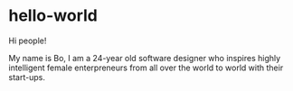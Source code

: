 # hello-world

Hi people!

My name is Bo, I am a 24-year old software designer who inspires highly intelligent female enterpreneurs from all over the world to world with their start-ups.
